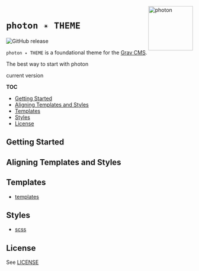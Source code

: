<a href="https://photon-platform.net/">
    <img src="https://photon-platform.net/images/photon-logo-bg.png" alt="photon" title="photon" align="right" height="120" />
</a>

# `photon ✴ THEME`

![GitHub release](https://img.shields.io/github/release-pre/photon-platform/grav-theme-photon.svg)

`photon ✴ THEME` is a foundational theme for the [Grav CMS](http://github.com/getgrav/grav).

The best way to start with photon

current version


**TOC**
<!-- @import "[TOC]" {cmd="toc" depthFrom=2 depthTo=6 orderedList=false} -->
<!-- code_chunk_output -->

* [Getting Started](#getting-started)
* [Aligning Templates and Styles](#aligning-templates-and-styles)
* [Templates](#templates)
* [Styles](#styles)
* [License](#license)

<!-- /code_chunk_output -->


## Getting Started



## Aligning Templates and Styles


## Templates

- [templates](templates)

## Styles

- [scss](scss/README.md)


## License

See [LICENSE](LICENSE.txt)
